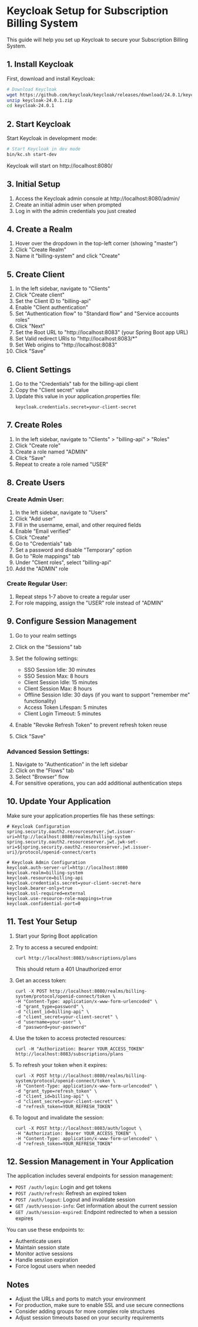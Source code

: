 # Keycloak Setup for Subscription Billing System

This guide will help you set up Keycloak to secure your Subscription Billing System.

## 1. Install Keycloak

First, download and install Keycloak:

```bash
# Download Keycloak
wget https://github.com/keycloak/keycloak/releases/download/24.0.1/keycloak-24.0.1.zip
unzip keycloak-24.0.1.zip
cd keycloak-24.0.1
```

## 2. Start Keycloak

Start Keycloak in development mode:

```bash
# Start Keycloak in dev mode
bin/kc.sh start-dev
```

Keycloak will start on http://localhost:8080/

## 3. Initial Setup

1. Access the Keycloak admin console at http://localhost:8080/admin/
2. Create an initial admin user when prompted
3. Log in with the admin credentials you just created

## 4. Create a Realm

1. Hover over the dropdown in the top-left corner (showing "master")
2. Click "Create Realm"
3. Name it "billing-system" and click "Create"

## 5. Create Client

1. In the left sidebar, navigate to "Clients"
2. Click "Create client"
3. Set the Client ID to "billing-api"
4. Enable "Client authentication" 
5. Set "Authentication flow" to "Standard flow" and "Service accounts roles"
6. Click "Next"
7. Set the Root URL to "http://localhost:8083" (your Spring Boot app URL)
8. Set Valid redirect URIs to "http://localhost:8083/*"
9. Set Web origins to "http://localhost:8083"
10. Click "Save"

## 6. Client Settings

1. Go to the "Credentials" tab for the billing-api client
2. Copy the "Client secret" value
3. Update this value in your application.properties file:
   ```
   keycloak.credentials.secret=your-client-secret
   ```

## 7. Create Roles

1. In the left sidebar, navigate to "Clients" > "billing-api" > "Roles"
2. Click "Create role"
3. Create a role named "ADMIN"
4. Click "Save"
5. Repeat to create a role named "USER"

## 8. Create Users

### Create Admin User:

1. In the left sidebar, navigate to "Users"
2. Click "Add user"
3. Fill in the username, email, and other required fields
4. Enable "Email verified"
5. Click "Create"
6. Go to "Credentials" tab
7. Set a password and disable "Temporary" option
8. Go to "Role mappings" tab
9. Under "Client roles", select "billing-api"
10. Add the "ADMIN" role

### Create Regular User:

1. Repeat steps 1-7 above to create a regular user
2. For role mapping, assign the "USER" role instead of "ADMIN"

## 9. Configure Session Management

1. Go to your realm settings
2. Click on the "Sessions" tab
3. Set the following settings:
   - SSO Session Idle: 30 minutes
   - SSO Session Max: 8 hours
   - Client Session Idle: 15 minutes
   - Client Session Max: 8 hours
   - Offline Session Idle: 30 days (if you want to support "remember me" functionality)
   - Access Token Lifespan: 5 minutes
   - Client Login Timeout: 5 minutes

4. Enable "Revoke Refresh Token" to prevent refresh token reuse
5. Click "Save"

### Advanced Session Settings:

1. Navigate to "Authentication" in the left sidebar
2. Click on the "Flows" tab
3. Select "Browser" flow
4. For sensitive operations, you can add additional authentication steps

## 10. Update Your Application

Make sure your application.properties file has these settings:

```properties
# Keycloak Configuration
spring.security.oauth2.resourceserver.jwt.issuer-uri=http://localhost:8080/realms/billing-system
spring.security.oauth2.resourceserver.jwt.jwk-set-uri=${spring.security.oauth2.resourceserver.jwt.issuer-uri}/protocol/openid-connect/certs

# Keycloak Admin Configuration
keycloak.auth-server-url=http://localhost:8080
keycloak.realm=billing-system
keycloak.resource=billing-api
keycloak.credentials.secret=your-client-secret-here
keycloak.bearer-only=true
keycloak.ssl-required=external
keycloak.use-resource-role-mappings=true
keycloak.confidential-port=0
```

## 11. Test Your Setup

1. Start your Spring Boot application
2. Try to access a secured endpoint:
   ```
   curl http://localhost:8083/subscriptions/plans
   ```
   This should return a 401 Unauthorized error

3. Get an access token:
   ```
   curl -X POST http://localhost:8080/realms/billing-system/protocol/openid-connect/token \
   -H "Content-Type: application/x-www-form-urlencoded" \
   -d "grant_type=password" \
   -d "client_id=billing-api" \
   -d "client_secret=your-client-secret" \
   -d "username=your-user" \
   -d "password=your-password"
   ```

4. Use the token to access protected resources:
   ```
   curl -H "Authorization: Bearer YOUR_ACCESS_TOKEN" http://localhost:8083/subscriptions/plans
   ```

5. To refresh your token when it expires:
   ```
   curl -X POST http://localhost:8080/realms/billing-system/protocol/openid-connect/token \
   -H "Content-Type: application/x-www-form-urlencoded" \
   -d "grant_type=refresh_token" \
   -d "client_id=billing-api" \
   -d "client_secret=your-client-secret" \
   -d "refresh_token=YOUR_REFRESH_TOKEN"
   ```

6. To logout and invalidate the session:
   ```
   curl -X POST http://localhost:8083/auth/logout \
   -H "Authorization: Bearer YOUR_ACCESS_TOKEN" \
   -H "Content-Type: application/x-www-form-urlencoded" \
   -d "refresh_token=YOUR_REFRESH_TOKEN"
   ```

## 12. Session Management in Your Application

The application includes several endpoints for session management:

- `POST /auth/login`: Login and get tokens
- `POST /auth/refresh`: Refresh an expired token
- `POST /auth/logout`: Logout and invalidate session
- `GET /auth/session-info`: Get information about the current session
- `GET /auth/session-expired`: Endpoint redirected to when a session expires

You can use these endpoints to:
- Authenticate users
- Maintain session state
- Monitor active sessions
- Handle session expiration
- Force logout users when needed

## Notes

- Adjust the URLs and ports to match your environment
- For production, make sure to enable SSL and use secure connections
- Consider adding groups for more complex role structures
- Adjust session timeouts based on your security requirements 
